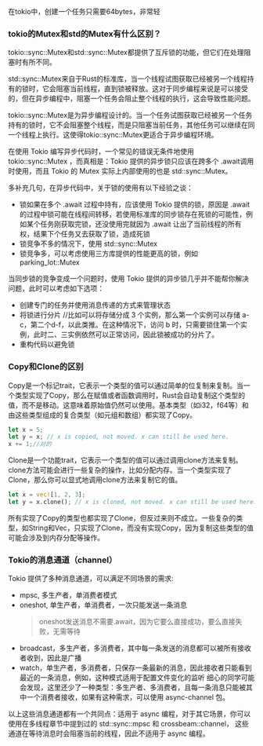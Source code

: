 在tokio中，创建一个任务只需要64bytes，非常轻

### tokio的Mutex和std的Mutex有什么区别？
tokio::sync::Mutex和std::sync::Mutex都提供了互斥锁的功能，但它们在处理阻塞时有所不同。

std::sync::Mutex来自于Rust的标准库，当一个线程试图获取已经被另一个线程持有的锁时，它会阻塞当前线程，直到锁被释放。这对于同步编程来说是可以接受的，但在异步编程中，阻塞一个任务会阻止整个线程的执行，这会导致性能问题。

tokio::sync::Mutex是为异步编程设计的。当一个任务试图获取已经被另一个任务持有的锁时，它不会阻塞整个线程，而是只阻塞当前任务，其他任务可以继续在同一个线程上执行。这使得tokio::sync::Mutex更适合于异步编程环境。

在使用 Tokio 编写异步代码时，一个常见的错误无条件地使用 tokio::sync::Mutex ，而真相是：Tokio 提供的异步锁只应该在跨多个 .await调用时使用，而且 Tokio 的 Mutex 实际上内部使用的也是 std::sync::Mutex。

多补充几句，在异步代码中，关于锁的使用有以下经验之谈：

- 锁如果在多个 .await 过程中持有，应该使用 Tokio 提供的锁，原因是 .await的过程中锁可能在线程间转移，若使用标准库的同步锁存在死锁的可能性，例如某个任务刚获取完锁，还没使用完就因为 .await 让出了当前线程的所有权，结果下个任务又去获取了锁，造成死锁
- 锁竞争不多的情况下，使用 std::sync::Mutex
- 锁竞争多，可以考虑使用三方库提供的性能更高的锁，例如 parking_lot::Mutex
  
当同步锁的竞争变成一个问题时，使用 Tokio 提供的异步锁几乎并不能帮你解决问题，此时可以考虑如下选项：

- 创建专门的任务并使用消息传递的方式来管理状态
- 将锁进行分片  //比如可以将存储分成 3 个实例，那么第一个实例可以存储 a-c，第二个d-f，以此类推。在这种情况下，访问 b 时，只需要锁住第一个实例，此时二、三实例依然可以正常访问，因此锁被成功的分片了。
- 重构代码以避免锁

### Copy和Clone的区别
Copy是一个标记trait，它表示一个类型的值可以通过简单的位复制来复制。当一个类型实现了Copy，那么在赋值或者函数调用时，Rust会自动复制这个类型的值，而不是移动。这意味着原始值仍然可以使用。基本类型（如i32，f64等）和由这些类型组成的复合类型（如元组和数组）都实现了Copy。
```rust
let x = 5;
let y = x; // x is copied, not moved. x can still be used here.
x += 1;//对的
```

Clone是一个功能trait，它表示一个类型的值可以通过调用clone方法来复制。clone方法可能会进行一些复杂的操作，比如分配内存。当一个类型实现了Clone，那么你可以显式地调用clone方法来复制它的值。
```rust
let x = vec![1, 2, 3];
let y = x.clone(); // x is cloned, not moved. x can still be used here.
```
所有实现了Copy的类型也都实现了Clone，但反过来则不成立。一些复杂的类型，如String和Vec<T>，只实现了Clone，而没有实现Copy，因为复制这些类型的值可能会涉及到内存分配等操作。

### Tokio的消息通道（channel）
Tokio 提供了多种消息通道，可以满足不同场景的需求:

- mpsc, 多生产者，单消费者模式
- oneshot, 单生产者，单消费者，一次只能发送一条消息
  > oneshot发送消息不需要.await，因为它要么直接成功，要么直接失败，无需等待
- broadcast，多生产者，多消费者，其中每一条发送的消息都可以被所有接收者收到，因此是广播
- watch，单生产者，多消费者，只保存一条最新的消息，因此接收者只能看到最近的一条消息，例如，这种模式适用于配置文件变化的监听
细心的同学可能会发现，这里还少了一种类型：多生产者、多消费者，且每一条消息只能被其中一个消费者接收，如果有这种需求，可以使用 async-channel 包。

以上这些消息通道都有一个共同点：适用于 async 编程，对于其它场景，你可以使用在多线程章节中提到过的 std::sync::mpsc 和 crossbeam::channel， 这些通道在等待消息时会阻塞当前的线程，因此不适用于 async 编程。
